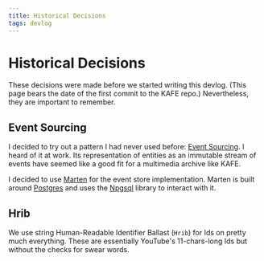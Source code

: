 ```yaml
---
title: Historical Decisions
tags: devlog
---
```


# Historical Decisions

These decisions were made before we started writing this devlog.
(This page bears the date of the first commit to the KAFE repo.)
Nevertheless, they are important to remember.

## Event Sourcing

I decided to try out a pattern I had never used before: [Event Sourcing](https://www.eventstore.com/blog/what-is-event-sourcing).
I heard of it at work.
Its representation of entities as an immutable stream of events have seemed like a good fit for a multimedia archive like KAFE.

I decided to use [Marten](https://martendb.io/) for the event store implementation.
Marten is built around [Postgres](https://www.postgresql.org/) and uses the [Npgsql](https://www.npgsql.org/) library to interact with it.

## Hrib

We use string Human-Readable Identifier Ballast (`Hrib`) for Ids on pretty much everything.
These are essentially YouTube's 11-chars-long Ids but without the checks for swear words.
